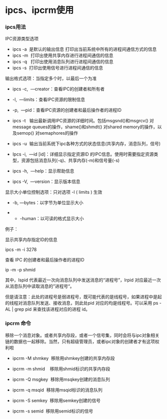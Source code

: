 # ipcs、ipcrm使用

### **ipcs用法**

IPC资源类型选项

* ipcs -a  是默认的输出信息 打印出当前系统中所有的进程间通信方式的信息  
* ipcs -m  打印出使用共享内存进行进程间通信的信息  
* ipcs -q   打印出使用消息队列进行进程间通信的信息  
* ipcs -s  打印出使用信号进行进程间通信的信息

输出格式选项：当指定多个时，以最后一个为准

* ipcs -c,  —creator：查看IPC的创建者和所有者
* -l,  —limits：查看IPC资源的限制信息
* -p,  —pid：查看IPC资源的创建者和最后操作者的进程ID

* ipcs -t   输出最新调用IPC资源的详细时间。包括msgsnd()和msgrcv() 对message queues的操作，shame()和shmdt() 对shared memory的操作，以及semop() 对semaphores的操作

* ipcs -u  输出当前系统下ipc各种方式的状态信息(共享内存，消息队列，信号)

* Ipcs -i,  —id [id]：详细显示指定资源ID 的IPC信息。使用时需要指定资源类型，资源包括消息队列(-q)、共享内存(-m)和信号量(-s)

* ipcs -h,  —help：显示帮助信息

* ipcs -V,  —version：显示版本信息

显示大小单位控制选项：只对选项 -l ( limits ) 生效

* -b, —bytes：以字节为单位显示大小

* - -human：以可读的格式显示大小

例子：

显示共享内存指定ID的信息

ipcs -m -i 3278 

查看 IPC 的创建者和最后操作者的进程ID

ip -m -p shmid

其中，lspid 代表最近一次向消息队列中发送消息的“进程号”，lrpid 对应最近一次从消息队列中读取消息的”进程号“。

但是请注意：此处的进程号是弱进程号，既可能代表的是线程号，如果进程中是起的线程对消息队列发送、接收消息，则此处pid 对应的均是线程号。可以采用 ps -AL | grep pid 来查找该进程对应的进程 id。

### **ipcrm 命令**

移除一个消息对象。或者共享内存段，或者一个信号集，同时会将与ipc对象相关链的数据也一起移除。当然，只有超级管理员，或者ipc对象的创建者才有这项权利啦 

* ipcrm -M shmkey  移除用shmkey创建的共享内存段  

* ipcrm -m shmid    移除用shmid标识的共享内存段 

* ipcrm -Q msgkey  移除用msqkey创建的消息队列  

* ipcrm -q msqid  移除用msqid标识的消息队列  

* ipcrm -S semkey  移除用semkey创建的信号  

* ipcrm -s semid  移除用semid标识的信号

